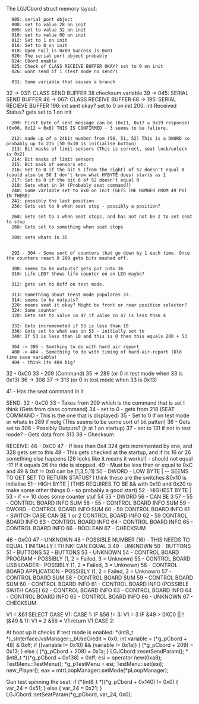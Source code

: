 The LGJCbord struct memory layout:

      005: serial port object
      008: set to value 28 on init
      009: set to value 32 on init
      010: set to value 00 on init
      012: Set to 1 on init
      016: Set to 0 on init
      018: Open Fail is 0x00 Success is 0x01
      020: The serial port object probably
      024: CBord enable
      025: Check of CLASS RECEIVE BUFFER OKAY? set to 0 on init
      026: wont send if 1 (test mode no send?)

      031: Some variable that causes a branch
32 -> 037: CLASS SEND BUFFER
38 checksum variable
39 -> 045: SERIAL SEND BUFFER
46 -> 067: CLASS RECEIVE BUFFER
68 -> 195: SERIAL RECIEVE BUFFER
      196: int sent okay? set to 0 on init
      200: int Received Status? gets set to 1 on init

      209: First byte of sent message can be (0x11, 0x17 = 0x19 response) (0x00, 0x12 = 0x6) THIS IS CONFIRMED - 3 seems to be faliure.

      212: made up of a 24bit number from (50, 51, 52) This is a DWORD so probably up to 215 (50 0x10 is initialise button)
      213: Bit masks of limit sensors (This is correct, seat lock/unlock is 0x2)
      214: Bit masks of limit sensors
      215: Bit mask of sensors etc.
      216: Set to 0 if the bit 5 (from the right) of 52 doesn't equal 0 (could also be 50 I don't know what HYBYTE does) starts as 1
      217: Set to 0 if the bit 6 of 52 doesn't equal 0
      218: Sets what in 34 (Probably seat command?)
      240: Some variable set to 0x0 on init (GETS THE NUMBER FROM 49 PUT IN THERE)
      241: possibly the last position
      256: Gets set to 0 when seat stop - possibly a position?

      260: Gets set to 1 when seat stops, and has not not be 2 to set seat to stop
      268: Gets set to something when seat stops

      289: sets whats in 35


      292 - 304 - Some sort of counters that go down by 1 each time. Once the counters reach 0 289 gets bits mashed off.

      308: seems to be outputs? gets put into 36
      310: Life LED? Shows life counter on an LED maybe?

      312: gets set to 0xff on test mode.

      313: Something about teest mode populates 37.
      314: seems to be outputs?
      320: means seat it okay? Might be front or rear position selector?
      324: Some counter
      328: Gets set to value in 47 if value in 47 is less than 4

      332: Gets incremeneted if 53 is less than 10
      336: Gets set to what was in 53 - initially set to
      340: If 53 is less than 10 and this is 0 then this equals 200 + 53

      364 -> 396 - Somthing to do with hard air report
      400 -> 404 - Something to do with timing of hard-air-report (Old time save variable)
      404 - think its 404 big?

32 - 0xC0
33 - 209 (Command)
35 -> 289 (or 0 in test mode when 33 is 0x13)
36 -> 308
37 -> 313 (or 0 in test mode when 33 is 0x13)

41 - Has the seat command in it

SEND:
  32 - 0xC0
  33 - Takes from 209 which is the command that is set I think (Gets from class command)
  34 - set to 0 - gets from 218 (SEAT COMMAND - This is the one that is displayed)
  35 - Set to 0 if on test mode or whats in 289 if notg (This seems to be some sort of bit patten)
  36 - Gets set to 308 - Possibly Outputs? (it at 1 on startup)
  37 - set to 131 if not in test mode? - Gets data from 313
  38 - Checksum

RECEIVE:
  46 - 0xC0
  47 - If less than 0x4 324 gets incremented by one, and 328 gets set to this
  48 - This gets checked at the startup, and if its 16 or 26 something else happens (26 looks like it means it works!) - should not equal -1? If it equals 26 the ride is stopped.
  49 - Must be less than or equal to 0xC and 49 & 0xf != 0x0 can be (1,3,5,11)
  50 - DWORD - LOW BYTE      |   -- SEEMS TO GET SET TO RETURN STATUS? I think these are the switches &0x10 is initialise
  51 - HIGH BYTE     |       (THIS REQUIRES TO BE && with 0x10 and 0x20 to make some other things 0 - so probably a good start)
  52 - HIGHEST BYTE  |
  53 - if <= 10 does some counter stuf
  54
  55 - DWORD
  56 - CAN BE 3
  57 - 55                 - CONTROL BOARD INFO SUM
  58 - 55                 - CONTROL BOARD INFO SUM
  59 - DWORD              - CONTROL BOARD INFO SUM
  60 - 59 CONTROL BOARD INFO
  61 - SWITCH CASE CAN BE 1 or 2 CONTROL BOARD INFO
  62 - 59 CONTROL BOARD INFO
  63 - CONTROL BOARD INFO
  64 - CONTROL BOARD INFO
  65 - CONTROL BOARD INFO
  66 - BOOLEAN
  67 - CHECKSUM


  46 - 0xC0
  47 - UNKNOWN
  48 - POSSIBLE NUMBER (16) - THIS NEEDS TO EQUAL 1 INITIALLY I THINK! CAN EQUAL 3
  49 - UNKNOWN
  50 - BUTTONS
  51 - BUTTONS
  52 - BUTTONS
  53 - UNKNOWN
  54 - CONTROL BOARD PROGRAM - POSSIBLY (1, 2 = Failed, 3 = Unknown)
  55 - CONTROL BOARD USB LOADER - POSSIBLY (1, 2 = Failed, 3 = Unknown)
  56 - CONTROL BOARD APPLICATION - POSSIBLY (1, 2 = Failed, 3 = Unknown)
  57 - CONTROL BOARD SUM
  58 - CONTROL BOARD SUM
  59 - CONTROL BOARD SUM
  60 - CONTROL BOARD INFO
  61 - CONTROL BOARD INFO (POSSIBLE SWITH CASE)
  62 - CONTROL BOARD INFO
  63 - CONTROL BOARD INFO
  64 - CONTROL BOARD INFO
  65 - CONTROL BOARD INFO
  66 - UNKNOWN
  67 - CHECKSUM

  V1 = &61
  SELECT CASE V1:
    CASE 1:
      IF &56 != 3:
        V1 = 3
        IF &49 > 0XC0 || !(&49 & 1):
          V1 = 2
        &56 = V1
      return V1
    CASE 2:



At boot up it checks if test mode is enabled:
        *(int8_t *)_sInterfaceJvsManager::_bUseCredit = 0x0;
        int variable = (*g_pCbord + 48) & 0xff;
        if ((variable != 0x10) && (variable != 0x1a)) {
                (*g_pCbord + 209) = 0x13;
        }
        else {
                (*g_pCbord + 209) = 0x1a;
        }
        LGJCbord::resetSendParam();
        *(int8_t *)(*g_pCbord + 0x138) = 0xff;
        esi = operator new(0xa8);
        TestMenu::TestMenu();
        *g_pTestMenu = esi;
        TestMenu::set(esi);
        new_Player();
        eax = mtrLoopManager::setMode(*pLoopManager);


Gun test spinning the seat:
if (*(int8_t *)(*g_pCbord + 0x140) != 0x0) {
          var_24 = 0x51;
  }
  else {
          var_24 = 0x21;
  }
  LGJCbord::setSeatParam(*g_pCbord, var_24, 0x0);
